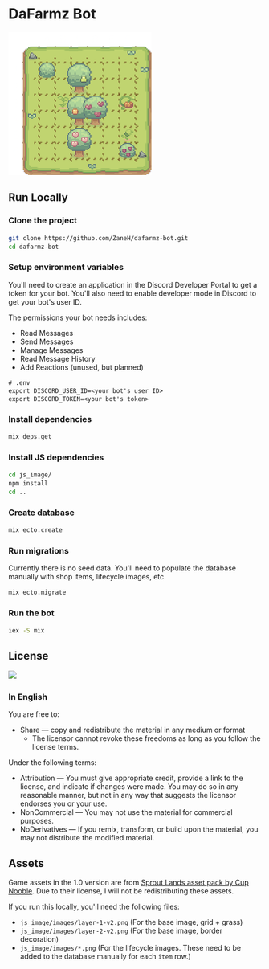 # DaFarmz Bot

![Preview](https://raw.githubusercontent.com/ZaneH/dafarmz-website/main/img/plot.png)

## Run Locally

### Clone the project

```bash
git clone https://github.com/ZaneH/dafarmz-bot.git
cd dafarmz-bot
```

### Setup environment variables

You'll need to create an application in the Discord Developer Portal to
get a token for your bot. You'll also need to enable developer mode in
Discord to get your bot's user ID.

The permissions your bot needs includes:

- Read Messages
- Send Messages
- Manage Messages
- Read Message History
- Add Reactions (unused, but planned)

```
# .env
export DISCORD_USER_ID=<your bot's user ID>
export DISCORD_TOKEN=<your bot's token>
```

### Install dependencies

```bash
mix deps.get
```

### Install JS dependencies

```bash
cd js_image/
npm install
cd ..
```

### Create database

```bash
mix ecto.create
```

### Run migrations

Currently there is no seed data. You'll need to populate the database
manually with shop items, lifecycle images, etc.

```bash
mix ecto.migrate
```

### Run the bot

```bash
iex -S mix
```

## License

<a href="https://creativecommons.org/licenses/by-nc-nd/4.0/">
    <img height="50px" src="https://mirrors.creativecommons.org/presskit/buttons/88x31/png/by-nc-nd.png" />
</a>

### In English

You are free to:
- Share — copy and redistribute the material in any medium or format
    - The licensor cannot revoke these freedoms as long as you follow the license terms.

Under the following terms:
- Attribution — You must give appropriate credit, provide a link to the license, and indicate if changes were made. You may do so in any reasonable manner, but not in any way that suggests the licensor endorses you or your use.
- NonCommercial — You may not use the material for commercial purposes.
- NoDerivatives — If you remix, transform, or build upon the material, you may not distribute the modified material.

## Assets

Game assets in the 1.0 version are from [Sprout Lands asset pack by Cup Nooble](https://cupnooble.itch.io/sprout-lands-asset-pack). Due to their license, I will not be redistributing these assets.

If you run this locally, you'll need the following files:

- `js_image/images/layer-1-v2.png` (For the base image, grid + grass)
- `js_image/images/layer-2-v2.png` (For the base image, border decoration)
- `js_image/images/*.png` (For the lifecycle images. These need to be added to the database manually for each `item` row.)